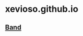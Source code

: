 <link rel="shortcut icon" type="image/x-icon" href="favicon.ico">

# xevioso.github.io
## [Band](band/index.md)
